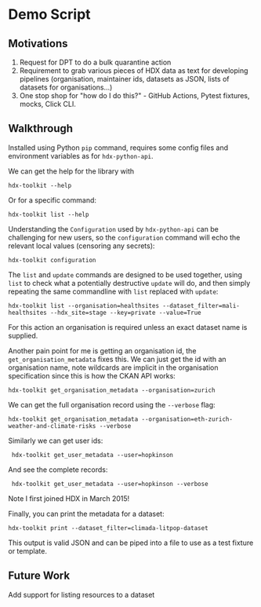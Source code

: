 # Demo Script

## Motivations

1. Request for DPT to do a bulk quarantine action
2. Requirement to grab various pieces of HDX data as text for developing pipelines (organisation, maintainer ids, datasets as JSON, lists of datasets for organisations...)
3. One stop shop for "how do I do this?" - GitHub Actions, Pytest fixtures, mocks, Click CLI.

## Walkthrough

Installed using Python `pip` command, requires some config files and environment variables as for `hdx-python-api`.

We can get the help for the library with

```
hdx-toolkit --help
```

Or for a specific command:
```
hdx-toolkit list --help
```

Understanding the `Configuration` used by `hdx-python-api` can be challenging for new users, so the `configuration` command will echo the relevant local values (censoring any secrets):

```
hdx-toolkit configuration
```

The `list` and `update` commands are designed to be used together, using `list` to check what a potentially destructive `update` will do, and then simply repeating the same commandline with `list` replaced with `update`:

```
hdx-toolkit list --organisation=healthsites --dataset_filter=mali-healthsites --hdx_site=stage --key=private --value=True
```

For this action an organisation is required unless an exact dataset name is supplied.

Another pain point for me is getting an organisation id, the `get_organisation_metadata` fixes
this. We can just get the id with an organisation name, note wildcards are implicit in the organisation specification since this is how the CKAN API works:

```
hdx-toolkit get_organisation_metadata --organisation=zurich
```

We can get the full organisation record using the `--verbose` flag:

```
hdx-toolkit get_organisation_metadata --organisation=eth-zurich-weather-and-climate-risks --verbose
```

Similarly we can get user ids:

```
 hdx-toolkit get_user_metadata --user=hopkinson
```

And see the complete records:

```
 hdx-toolkit get_user_metadata --user=hopkinson --verbose
```

Note I first joined HDX in March 2015!

Finally, you can print the metadata for a dataset:

```
hdx-toolkit print --dataset_filter=climada-litpop-dataset
```

This output is valid JSON and can be piped into a file to use as a test fixture or template.

## Future Work

Add support for listing resources to a dataset